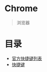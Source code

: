 # Chrome
> 浏览器

# 目录
- [官方快捷键列表](https://support.google.com/chrome/answer/157179?hl=zh-Hans)
- [快捷键](快捷键.md)